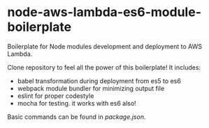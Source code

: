 # node-aws-lambda-es6-module-boilerplate
Boilerplate for Node modules development and deployment to AWS Lambda.

Clone repository to feel all the power of this boilerplate!
It includes:
- babel transformation during deployment from es5 to es6
- webpack module bundler for minimizing output file
- eslint for proper codestyle
- mocha for testing. it works with es6 also!

Basic commands can be found in *package.json*.
